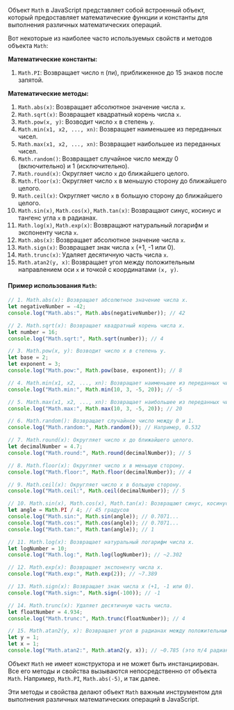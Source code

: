 Объект `Math` в JavaScript представляет собой встроенный объект, который предоставляет математические функции и константы для выполнения различных математических операций.

Вот некоторые из наиболее часто используемых свойств и методов объекта `Math`:

**Математические константы:**

1. `Math.PI`: Возвращает число `π` (пи), приближенное до 15 знаков после запятой.

**Математические методы:**

1. `Math.abs(x)`: Возвращает абсолютное значение числа `x`.
1. `Math.sqrt(x)`: Возвращает квадратный корень числа `x`.
1. `Math.pow(x, y)`: Возводит число `x` в степень `y`.
1. `Math.min(x1, x2, ..., xn)`: Возвращает наименьшее из переданных чисел.
1. `Math.max(x1, x2, ..., xn)`: Возвращает наибольшее из переданных чисел.
1. `Math.random()`: Возвращает случайное число между 0 (включительно) и 1 (исключительно).
1. `Math.round(x)`: Округляет число `x` до ближайшего целого.
1. `Math.floor(x)`: Округляет число `x` в меньшую сторону до ближайшего целого.
1. `Math.ceil(x)`: Округляет число `x` в большую сторону до ближайшего целого.
1. `Math.sin(x)`, `Math.cos(x)`, `Math.tan(x)`: Возвращают синус, косинус и тангенс угла `x` в радианах.
1. `Math.log(x)`, `Math.exp(x)`: Возвращают натуральный логарифм и экспоненту числа `x`.
1. `Math.abs(x)`: Возвращает абсолютное значение числа `x`.
1. `Math.sign(x)`: Возвращает знак числа `x` (+1, -1 или 0).
1. `Math.trunc(x)`: Удаляет десятичную часть числа `x`.
1. `Math.atan2(y, x)`: Возвращает угол между положительным направлением оси `x` и точкой с координатами `(x, y)`.

#### Пример использования `Math`:

```js
// 1. Math.abs(x): Возвращает абсолютное значение числа x.
let negativeNumber = -42;
console.log("Math.abs:", Math.abs(negativeNumber)); // 42

// 2. Math.sqrt(x): Возвращает квадратный корень числа x.
let number = 16;
console.log("Math.sqrt:", Math.sqrt(number)); // 4

// 3. Math.pow(x, y): Возводит число x в степень y.
let base = 2;
let exponent = 3;
console.log("Math.pow:", Math.pow(base, exponent)); // 8

// 4. Math.min(x1, x2, ..., xn): Возвращает наименьшее из переданных чисел.
console.log("Math.min:", Math.min(10, 3, -5, 20)); // -5

// 5. Math.max(x1, x2, ..., xn): Возвращает наибольшее из переданных чисел.
console.log("Math.max:", Math.max(10, 3, -5, 20)); // 20

// 6. Math.random(): Возвращает случайное число между 0 и 1.
console.log("Math.random:", Math.random()); // Например, 0.532

// 7. Math.round(x): Округляет число x до ближайшего целого.
let decimalNumber = 4.7;
console.log("Math.round:", Math.round(decimalNumber)); // 5

// 8. Math.floor(x): Округляет число x в меньшую сторону.
console.log("Math.floor:", Math.floor(decimalNumber)); // 4

// 9. Math.ceil(x): Округляет число x в большую сторону.
console.log("Math.ceil:", Math.ceil(decimalNumber)); // 5

// 10. Math.sin(x), Math.cos(x), Math.tan(x): Возвращают синус, косинус и тангенс угла x (в радианах).
let angle = Math.PI / 4; // 45 градусов
console.log("Math.sin:", Math.sin(angle)); // 0.7071...
console.log("Math.cos:", Math.cos(angle)); // 0.7071...
console.log("Math.tan:", Math.tan(angle)); // 1

// 11. Math.log(x): Возвращает натуральный логарифм числа x.
let logNumber = 10;
console.log("Math.log:", Math.log(logNumber)); // ~2.302

// 12. Math.exp(x): Возвращает экспоненту числа x.
console.log("Math.exp:", Math.exp(2)); // ~7.389

// 13. Math.sign(x): Возвращает знак числа x (+1, -1 или 0).
console.log("Math.sign:", Math.sign(-100)); // -1

// 14. Math.trunc(x): Удаляет десятичную часть числа.
let floatNumber = 4.934;
console.log("Math.trunc:", Math.trunc(floatNumber)); // 4

// 15. Math.atan2(y, x): Возвращает угол в радианах между положительным направлением оси x и точкой (x, y).
let y = 1;
let x = 1;
console.log("Math.atan2:", Math.atan2(y, x)); // ~0.785 (это π/4 радиан, или 45 градусов)
```

Объект `Math` не имеет конструктора и не может быть инстанциирован. Все его методы и свойства вызываются непосредственно от объекта `Math`. Например, `Math.PI`, `Math.abs(-5)`, и так далее.

Эти методы и свойства делают объект `Math` важным инструментом для выполнения различных математических операций в JavaScript.
